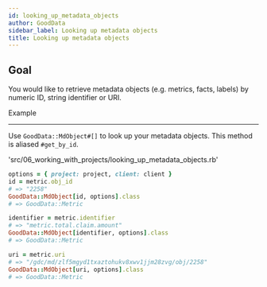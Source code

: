 ```yaml
---
id: looking_up_metadata_objects
author: GoodData
sidebar_label: Looking up metadata objects
title: Looking up metadata objects
---
```


Goal
-------

You would like to retrieve metadata objects (e.g. metrics, facts,
labels) by numeric ID, string identifier or URI.

Example

--------

Use `GoodData::MdObject#[]` to look up your metadata objects. This
method is aliased `#get_by_id`.


'src/06\_working\_with\_projects/looking\_up\_metadata\_objects.rb'
```ruby
options = { project: project, client: client }
id = metric.obj_id
# => "2258"
GoodData::MdObject[id, options].class
# => GoodData::Metric

identifier = metric.identifier
# => "metric.total.claim.amount"
GoodData::MdObject[identifier, options].class
# => GoodData::Metric

uri = metric.uri
# => "/gdc/md/zlf5mgyd1txaztohukv8xwv1jjm28zvg/obj/2258"
GoodData::MdObject[uri, options].class
# => GoodData::Metric
```
